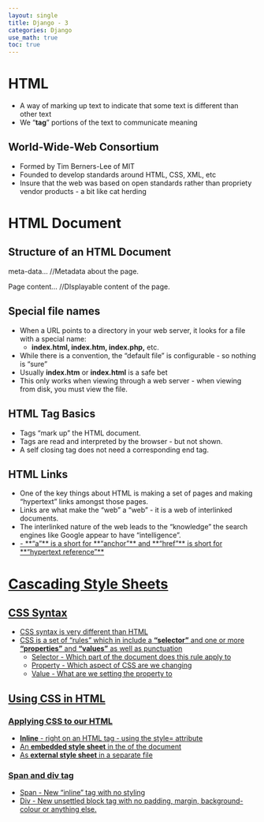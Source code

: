 ```yaml
---
layout: single
title: Django - 3
categories: Django
use_math: true
toc: true
---
```


# HTML

- A way of marking up text to indicate that some text is different than other text
- We “**tag**” portions of the text to communicate meaning

## World-Wide-Web Consortium

- Formed by Tim Berners-Lee of MIT
- Founded to develop standards around HTML, CSS, XML, etc
- Insure that the web was based on open standards rather than propriety vendor products - a bit like cat herding

# HTML Document

## Structure of an HTML Document

<!DOCTYPE html>

<html>

<head>

meta-data…          //Metadata about the page.

</head>

<body>

Page content…      //DIsplayable content of the page.

</body>

</html>

## Special file names

- When a URL points to a directory in your web server, it looks for a file with a special name:
    - **index.html, index.htm, index.php,** etc.
- While there is a convention, the “default file” is configurable - so nothing is “sure”
- Usually **index.htm** or **index.html** is a safe bet
- This only works when viewing through a web server - when viewing from disk, you must view the file.

## HTML Tag Basics

- Tags “mark up” the HTML document.
- Tags are read and interpreted by the browser - but not shown.
- A self closing tag does not need a corresponding end tag.

## HTML Links

- One of the key things about HTML is making a set of pages and making “hypertext” links amongst those pages.
- Links are what make the “web” a “web” - it is a web of interlinked documents.
- The interlinked nature of the web leads to the “knowledge” the search engines like Google appear to have “intelligence”.
- <a href=”http://www.google.com/page1.html”>
    - **“a”** is a short for **“anchor”** and **“href”** is short for **“hypertext reference”**
    

# Cascading Style Sheets

## CSS Syntax

- CSS syntax is very different than HTML
- CSS is a set of “rules” which in include a **“selector”** and one or more **“properties”** and **“values”** as well as punctuation
    - Selector - Which part of the document does this rule apply to
    - Property - Which aspect of CSS are we changing
    - Value - What are we setting the property to

## Using CSS in HTML

### Applying CSS to our HTML

- **Inline** - right on an HTML tag - using the style= attribute
- An **embedded style sheet** in the <head> of the document
- As **external style sheet** in a separate file

### Span and div tag

- Span - New “inline” tag with no styling
- Div - New unsettled block tag with no padding, margin, background-colour or anything else.
